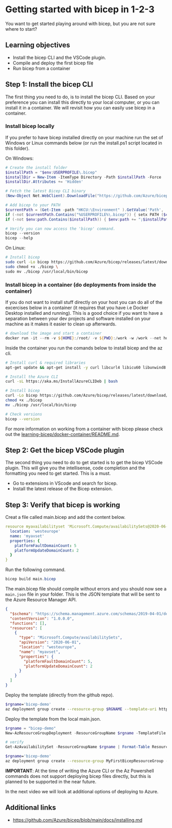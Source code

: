 # Getting started with bicep in 1-2-3

You want to get started playing around with bicep, but you are not sure where to start?

## Learning objectives

- Install the bicep CLI and the VSCode plugin.
- Compile and deploy the first bicep file
- Run bicep from a container

## Step 1: Install the bicep CLI

The first thing you need to do, is to install the bicep CLI. Based on your preference you can install this directly to your local computer, or you can install it in a container. We will revisit how you can easily use bicep in a container.

### Install bicep locally

If you prefer to have bicep installed directly on your machine run the set of Windows or Linux commands below (or run the install.ps1 script located in this folder).

On Windows:

```powershell
# Create the install folder
$installPath = "$env:USERPROFILE\.bicep"
$installDir = New-Item -ItemType Directory -Path $installPath -Force
$installDir.Attributes += 'Hidden'

# Fetch the latest Bicep CLI binary
(New-Object Net.WebClient).DownloadFile("https://github.com/Azure/bicep/releases/latest/download/bicep-win-x64.exe", "$installPath\bicep.exe")

# Add bicep to your PATH
$currentPath = (Get-Item -path "HKCU:\Environment" ).GetValue('Path', '', 'DoNotExpandEnvironmentNames')
if (-not $currentPath.Contains("%USERPROFILE%\.bicep")) { setx PATH ($currentPath + ";%USERPROFILE%\.bicep") }
if (-not $env:path.Contains($installPath)) { $env:path += ";$installPath" }

# Verify you can now access the 'bicep' command.
bicep --version
bicep --help
```

On Linux:

```sh
# Install bicep
sudo curl -Lo bicep https://github.com/Azure/bicep/releases/latest/download/bicep-linux-x64
sudo chmod +x ./bicep \
sudo mv ./bicep /usr/local/bin/bicep
```

### Install bicep in a container (do deployments from inside the container)

If you do not want to install stuff directly on your host you can do all of the excercises below in a container (it requires that you have i.e Docker Desktop installed and running). This is a good choice if you want to have a separation between your dev projects and software installed on your machine as it makes it easier to clean up afterwards.

```powershell
# download the image and start a container
docker run -it --rm -v ${HOME}:/root/ -v ${PWD}:/work -w /work --net host ubuntu:18.04 bash
```

Inside the container you run the comands below to install bicep and the az cli.

```sh
# Install curl & required libraries
apt-get update && apt-get install -y curl libcurl4 libicu60 libunwind8 libssl1.0

# Install the Azure CLI
curl -sL https://aka.ms/InstallAzureCLIDeb | bash

# Install bicep
curl -Lo bicep https://github.com/Azure/bicep/releases/latest/download/bicep-linux-x64
chmod +x ./bicep
mv ./bicep /usr/local/bin/bicep

# Check versions
bicep --version
```

For more information on working from a container with bicep please check out the [learning-bicep/docker-container/README.md](https://github.com/the-azure-lab/learning-bicep/blob/main/docker-container/README.md).

## Step 2: Get the bicep VSCode plugin

The second thing you need to do to get started is to get the bicep VSCode plugin. This will give you the intellisense, code completion and the formatting you need to get started. This is a must.

- Go to extensions in VScode and search for bicep.
- Install the latest release of the Bicep extension.

## Step 3: Verify that bicep is working

Creat a file called main.bicep and add the content below.

```yaml
resource myavailabilityset 'Microsoft.Compute/availabilitySets@2020-06-01' = {
  location: 'westeurope'
  name: 'myavset'
  properties: {
    platformFaultDomainCount: 5
    platformUpdateDomainCount: 2
  }
}
```

Run the following command.

```powershell
bicep build main.bicep
```
The main.bicep file should compile without errors and you should now see a `main.json` file in your folder. This is the JSON template that will be sent to the Azure Resource Manager API.

```json
{
  "$schema": "https://schema.management.azure.com/schemas/2019-04-01/deploymentTemplate.json#",
  "contentVersion": "1.0.0.0",
  "functions": [],
  "resources": [
    {
      "type": "Microsoft.Compute/availabilitySets",
      "apiVersion": "2020-06-01",
      "location": "westeurope",
      "name": "myavset",
      "properties": {
        "platformFaultDomainCount": 5,
        "platformUpdateDomainCount": 2
      }
    }
  ]
}
```

Deploy the template (directly from the github repo).

```sh
$rgname='bicep-demo'
az deployment group create --resource-group $RGNAME --template-uri https://github.com/the-azure-lab/learning-bicep/getting-started/main.json
```

Deploy the template from the local main.json.

```powershell
$rgname = "bicep-demo"
New-AzResourceGroupDeployment -ResourceGroupName $rgname -TemplateFile ./main.json

# verify
Get-AzAvailabilitySet -ResourceGroupName $rgname | Format-Table ResourceGroupName,Name,Sku
```

```sh
$rgname='bicep-demo'
az deployment group create --resource-group MyFirstBicepResourceGroup --template-file ./main.json
```

**IMPORTANT**: At the time of writing the Azure CLI or the Az Powershell commands does not support deploying bicep files directly, but this is planned to be supported in the near future.

In the next video we will look at additional options of deploying to Azure.

## Additional links

- https://github.com/Azure/bicep/blob/main/docs/installing.md
